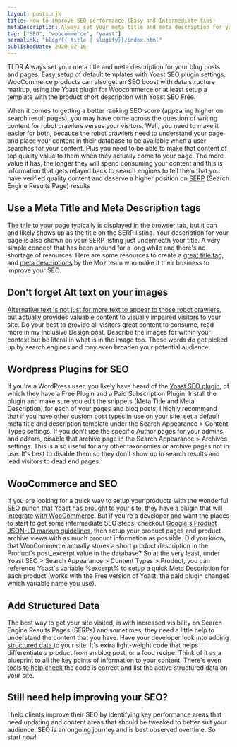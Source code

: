 ```yaml
---
layout: posts.njk
title: How to improve SEO performance (Easy and Intermediate tips)
metaDescription: Always set your meta title and meta description for your blog posts and pages. Easy setup of default templates with Yoast SEO plugin settings. WooCommerce products can also get an SEO boost with data structure markup, using the Yoast plugin for Woocommerce or at least setup a template with the product short description with Yoast SEO Free.
tag: ["SEO", "woocommerce", "yoast"]
permalink: "blog/{{ title | slugify}}/index.html"
publishedDate: 2020-02-16
---
```


TLDR
Always set your meta title and meta description for your blog posts and pages. Easy setup of default templates with Yoast SEO plugin settings. WooCommerce products can also get an SEO boost with data structure markup, using the Yoast plugin for Woocommerce or at least setup a template with the product short description with Yoast SEO Free.

<p>When it comes to getting a better ranking SEO score (appearing higher on search result pages), you may have come across the question of writing content for robot crawlers versus your visitors. Well, you need to make it easier for both, because the robot crawlers need to understand your page and place your content in their database to be available when a user searches for your content. Plus you need to be able to make that content of top quality value to them when they actually come to your page. The more value it has, the longer they will spend consuming your content and this is information that gets relayed back to search engines to tell them that you have verified quality content and deserve a higher position on <abbr title="Search Engine Results Page">SERP</abbr> (Search Engine Results Page) results</p>

<h2>Use a Meta Title and Meta Description tags</h2>

<p>The title to your page typically is displayed in the browser tab, but it can and likely shows up as the title on the SERP listing. Your description for your page is also shown on your SERP listing just underneath your title. A very simple concept that has been around for a long while and there's no shortage of resources: Here are some resources to create a <a rel="noreferrer noopener" aria-label="great title tag (opens in a new tab)" href="https://moz.com/learn/seo/title-tag" target="_blank">great title tag</a>, and <a rel="noreferrer noopener" aria-label="meta descriptions (opens in a new tab)" href="https://moz.com/learn/seo/meta-description" target="_blank">meta descriptions</a> by the Moz team who make it their business to improve your SEO.</p>

<h2>Don't forget Alt text on your images</h2>

<p><a rel="noreferrer noopener" aria-label="Alternative text is not just for more text to appear to those robot crawlers, but actually provides valuable content to visually impaired visitors (opens in a new tab)" href="https://moz.com/learn/seo/alt-text" target="_blank">Alternative text is not just for more text to appear to those robot crawlers, but actually provides valuable content to visually impaired visitors</a> to your site. Do your best to provide all visitors great content to consume, read more in my Inclusive Design post. Describe the images for within your context but be literal in what is in the image too. Those words do get picked up by search engines and may even broaden your potential audience. </p>

<h2>Wordpress Plugins for SEO</h2>

<p>If you're a WordPress user, you likely have heard of the <a rel="noreferrer noopener" aria-label="Yoast SEO plugin (opens in a new tab)" href="https://yoast.com/wordpress/plugins/seo/" target="_blank">Yoast SEO plugin</a>, of which they have a Free Plugin and a Paid Subscription Plugin. Install the plugin and make sure you edit the snippets (Meta Title and Meta Description) for each of your pages and blog posts.  I highly recommend that if you have other custom post types in use on your site, set a default meta title and description template under the Search Appearance > Content Types settings. If you don't use the specific Author pages for your admins and editors, disable that archive page in the Search Appearance > Archives settings. This is also useful for any other taxonomies or archive pages not in use. It's best to disable them so they don't show up in search results and lead visitors to dead end pages.</p>

<h2>WooCommerce and SEO </h2>

<p>If you are looking for a quick way to setup your products with the wonderful SEO punch that Yoast has brought to your site, they have a <a href="https://yoast.com/wordpress/plugins/yoast-woocommerce-seo/">plugin that will integrate with WooCommerce</a>. But if you're a developer and want the places to start to get some intermediate SEO steps, checkout <a href="https://developers.google.com/search/docs/data-types/product">Google's Product JSON-LD markup guidelines</a>, then setup your product pages and product archive views with as much product information as possible. Did you know, that WooCommerce actually stores a short product description in the Product's post_excerpt value in the database? So at the very least, under Yoast SEO > Search Appearance > Content Types > Product, you can reference Yoast's variable %excerpt% to setup a quick Meta Description for each product (works with the Free version of Yoast, the paid plugin changes which variable name you use).</p>

<h2>Add Structured Data</h2>

<p>The best way to get your site visited, is with increased visibility on Search Engine Results Pages (SERPs) and sometimes, they need a little help to understand the content that you have. Have your developer look into adding<a rel="noreferrer noopener" aria-label=" structured data  (opens in a new tab)" href="https://developers.google.com/search/docs/guides/intro-structured-data" target="_blank"> structured data </a>to your site. It's extra light-weight code that helps differentiate a product from an blog post, or a food recipe. Think of it as a blueprint to all the key points of information to your content. There's even <a rel="noreferrer noopener" aria-label="tools to help check  (opens in a new tab)" href="https://search.google.com/structured-data/testing-tool" target="_blank">tools to help check </a>the code is correct and list the active structured data on your site.</p>

<h2>Still need help improving your SEO?</h2>

<p>I help clients improve their SEO by identifying key performance areas that need updating and content areas that should be tweaked to better suit your audience. SEO is an ongoing journey and is best observed overtime. So start now!</p>
